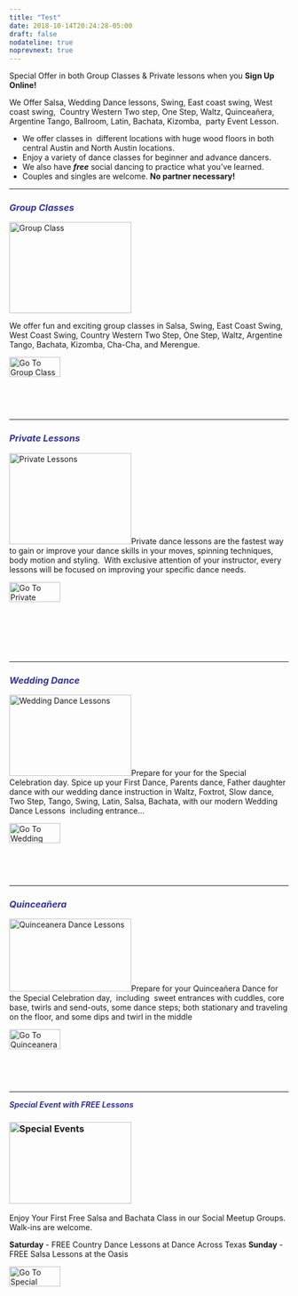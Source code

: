 ```yaml
---
title: "Test"
date: 2018-10-14T20:24:28-05:00
draft: false
nodateline: true
noprevnext: true
---
```


Special Offer in both Group Classes &amp; Private lessons when you <strong>Sign Up Online!</strong>

We Offer Salsa, Wedding Dance lessons, Swing, East coast swing, West coast swing,  Country Western Two step, One Step, Waltz, Quinceañera, Argentine Tango, Ballroom, Latin, Bachata, Kizomba,  party Event Lesson.
<ul>
 	<li>We offer classes in  different locations with huge wood floors in both central Austin and North Austin locations.</li>
 	<li>Enjoy a v<span class="list1 list2 list3">ariety of dance classes for beginner and advance dancers.  </span></li>
 	<li><span class="list1 list2 list3">We also have <em><strong>free</strong> </em>social dancing to practice what you’ve learned.</span></li>
 	<li>Couples and singles are welcome. <strong>No partner necessary!</strong></li>
</ul>

<hr />

<h3><span style="color: #333399;"><strong><em>Group Classes</em></strong></span></h3>
<a href="../group-classes/"><img class="alignleft wp-image-462" title="Group Class Lesson" src="http://www.danceu2.com/wp-content/uploads/2013/11/The-Oasis-Dance-lessons-by-Tony-and-Libby-e1446002136644-300x224.jpg" alt="Group Class" width="220" height="164" /></a>

We offer fun and exciting group classes in Salsa, Swing, East Coast Swing, West Coast Swing, Country Western Two Step, One Step, Waltz, Argentine Tango, Bachata, Kizomba, Cha-Cha, and Merengue.

<a href="../group-classes/"><img class="alignleft wp-image-1420 size-full" title="Go To Group Class Lessons" src="http://www.danceu2.com/wp-content/uploads/2013/09/seemore.png" alt="Go To Group Class Lessons" width="92" height="36" /></a>

&nbsp;

&nbsp;

<hr />

<h3><span style="color: #333399;"><em><strong>Private Lessons</strong></em></span></h3>
<a href="../private-lessons/"><img class="alignleft wp-image-1412" title="Private Lessons" src="http://www.danceu2.com/wp-content/uploads/2015/10/privatelessons-300x223.jpg" alt="Private Lessons" width="220" height="164" /></a>Private dance lessons are the fastest way to gain or improve your dance skills in your moves, spinning techniques, body motion and styling.  With exclusive attention of your instructor, every lessons will be focused on improving your specific dance needs.

<a href="../private-lessons/"><img class="alignleft wp-image-1420 size-full" title="Go To Private Lessons" src="http://www.danceu2.com/wp-content/uploads/2013/09/seemore.png" alt="Go To Private Lessons" width="92" height="36" /></a>

&nbsp;

&nbsp;

&nbsp;

<hr />

<h3><strong><span style="color: #333399;"><i>Wedding Dance</i></span></strong></h3>
<a href="../wedding-dance-lessons/"><img class="alignleft wp-image-248" title="Wedding Dance Lessons" src="http://www.danceu2.com/wp-content/uploads/2013/07/wedding1.jpeg" alt="Wedding Dance Lessons" width="220" height="146" /></a>Prepare for your for the Special Celebration day. Spice up your First Dance, Parents dance, Father daughter dance with our wedding dance instruction in Waltz, Foxtrot, Slow dance, Two Step, Tango, Swing, Latin, Salsa, Bachata, with our modern Wedding Dance Lessons  including entrance...

<a href="../wedding-dance-lessons/"><img class="alignleft wp-image-1420 size-full" title="Go To Wedding Dance Lessons" src="http://www.danceu2.com/wp-content/uploads/2013/09/seemore.png" alt="Go To Wedding Dance Lessons" width="92" height="36" /></a>

&nbsp;

&nbsp;

<hr />

<h3><strong><em><span style="color: #333399;">Quinceañera</span></em></strong></h3>
<a href="../quinceanera-dance-lessons/"><img class="alignleft wp-image-1413" title="Quinceanera Dance Lessons" src="http://www.danceu2.com/wp-content/uploads/2015/10/quinceanera-300x178.jpg" alt="Quinceanera Dance Lessons" width="220" height="131" /></a>Prepare for your Quinceañera Dance for the Special Celebration day,  including  sweet entrances with cuddles, core base, twirls and send-outs, some dance steps; both stationary and traveling on the floor, and some dips and twirl in the middle

<a href="../quinceanera-dance-lessons/"><img class="alignleft wp-image-1420 size-full" title="Go To Quinceanera Dance Lessons" src="http://www.danceu2.com/wp-content/uploads/2013/09/seemore.png" alt="Go To Quinceanera Dance Lessons" width="92" height="36" /></a>

&nbsp;

&nbsp;

<hr />

<span style="color: #333399;"><em><strong>Special Event with FREE Lessons</strong></em></span>
<h3><a href="../party-events/"><img class="alignleft wp-image-1415" title="Special Events" src="http://www.danceu2.com/wp-content/uploads/2015/10/specialevent-300x200.jpeg" alt="Special Events" width="220" height="147" /></a></h3>
Enjoy Your First Free Salsa and Bachata Class in our Social Meetup Groups. Walk-ins are welcome.

<strong>Saturday</strong> - FREE Country Dance Lessons at Dance Across Texas
<strong>Sunday</strong> - FREE Salsa Lessons at the Oasis

<a href="../party-events/"><img class="alignleft wp-image-1420 size-full" title="Go To Special Events with Free Lessons" src="http://www.danceu2.com/wp-content/uploads/2013/09/seemore.png" alt="Go To Special Events with Free Lessons" width="92" height="36" /></a>

&nbsp;

&nbsp;